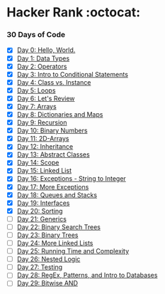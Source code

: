 # Hacker Rank :octocat:

### 30 Days of Code

- [x] [Day 0: Hello, World.](https://github.com/Ahavaz/hacker-rank/blob/master/src/domains/tutorials/_30DaysOfCode/Day00HelloWorld/Solution.java)
- [x] [Day 1: Data Types](https://github.com/Ahavaz/hacker-rank/blob/master/src/domains/tutorials/_30DaysOfCode/Day01DataTypes/Solution.java)
- [x] [Day 2: Operators](https://github.com/Ahavaz/hacker-rank/blob/master/src/domains/tutorials/_30DaysOfCode/Day02Operators/Solution.java)
- [x] [Day 3: Intro to Conditional Statements](https://github.com/Ahavaz/hacker-rank/blob/master/src/domains/tutorials/_30DaysOfCode/Day03ConditionalStatements/Solution.java)
- [x] [Day 4: Class vs. Instance](https://github.com/Ahavaz/hacker-rank/blob/master/src/domains/tutorials/_30DaysOfCode/Day04ClassVsInstance/Solution.java)
- [x] [Day 5: Loops](https://github.com/Ahavaz/hacker-rank/blob/master/src/domains/tutorials/_30DaysOfCode/Day05Loops/Solution.java)
- [x] [Day 6: Let's Review](https://github.com/Ahavaz/hacker-rank/blob/master/src/domains/tutorials/_30DaysOfCode/Day06ReviewLoop/Solution.java)
- [x] [Day 7: Arrays](https://github.com/Ahavaz/hacker-rank/blob/master/src/domains/tutorials/_30DaysOfCode/Day07Arrays/Solution.java)
- [x] [Day 8: Dictionaries and Maps](https://github.com/Ahavaz/hacker-rank/blob/master/src/domains/tutorials/_30DaysOfCode/Day08DictionariesAndMaps/Solution.java)
- [x] [Day 9: Recursion](https://github.com/Ahavaz/hacker-rank/blob/master/src/domains/tutorials/_30DaysOfCode/Day09Recursion/Solution.java)
- [x] [Day 10: Binary Numbers](https://github.com/Ahavaz/hacker-rank/blob/master/src/domains/tutorials/_30DaysOfCode/Day10BinaryNumbers/Solution.java)
- [x] [Day 11: 2D-Arrays](https://github.com/Ahavaz/hacker-rank/blob/master/src/domains/tutorials/_30DaysOfCode/Day112DArrays/Solution.java)
- [x] [Day 12: Inheritance](https://github.com/Ahavaz/hacker-rank/blob/master/src/domains/tutorials/_30DaysOfCode/Day12Inheritance/Solution.java)
- [x] [Day 13: Abstract Classes](https://github.com/Ahavaz/hacker-rank/blob/master/src/domains/tutorials/_30DaysOfCode/Day13AbstractClasses/Solution.java)
- [x] [Day 14: Scope](https://github.com/Ahavaz/hacker-rank/blob/master/src/domains/tutorials/_30DaysOfCode/Day14Scope/Solution.java)
- [x] [Day 15: Linked List](https://github.com/Ahavaz/hacker-rank/blob/master/src/domains/tutorials/_30DaysOfCode/Day15LinkedList/Solution.java)
- [x] [Day 16: Exceptions - String to Integer](https://github.com/Ahavaz/hacker-rank/blob/master/src/domains/tutorials/_30DaysOfCode/Day16ExceptionsStringToInteger/Solution.java)
- [x] [Day 17: More Exceptions](https://github.com/Ahavaz/hacker-rank/blob/master/src/domains/tutorials/_30DaysOfCode/Day17MoreExceptions/Solution.java)
- [x] [Day 18: Queues and Stacks](https://github.com/Ahavaz/hacker-rank/blob/master/src/domains/tutorials/_30DaysOfCode/Day18QueuesAndStacks/Solution.java)
- [x] [Day 19: Interfaces](https://github.com/Ahavaz/hacker-rank/blob/master/src/domains/tutorials/_30DaysOfCode/Day19Interfaces/Solution.java)
- [x] [Day 20: Sorting](https://github.com/Ahavaz/hacker-rank/blob/master/src/domains/tutorials/_30DaysOfCode/Day20Sorting/Solution.java)
- [ ] [Day 21: Generics](https://github.com/Ahavaz/hacker-rank/blob/master/src/domains/tutorials/_30DaysOfCode/Day)
- [ ] [Day 22: Binary Search Trees](https://github.com/Ahavaz/hacker-rank/blob/master/src/domains/tutorials/_30DaysOfCode/Day)
- [ ] [Day 23: Binary Trees](https://github.com/Ahavaz/hacker-rank/blob/master/src/domains/tutorials/_30DaysOfCode/Day)
- [ ] [Day 24: More Linked Lists](https://github.com/Ahavaz/hacker-rank/blob/master/src/domains/tutorials/_30DaysOfCode/Day)
- [ ] [Day 25: Running Time and Complexity](https://github.com/Ahavaz/hacker-rank/blob/master/src/domains/tutorials/_30DaysOfCode/Day)
- [ ] [Day 26: Nested Logic](https://github.com/Ahavaz/hacker-rank/blob/master/src/domains/tutorials/_30DaysOfCode/Day)
- [ ] [Day 27: Testing](https://github.com/Ahavaz/hacker-rank/blob/master/src/domains/tutorials/_30DaysOfCode/Day)
- [ ] [Day 28: RegEx, Patterns, and Intro to Databases](https://github.com/Ahavaz/hacker-rank/blob/master/src/domains/tutorials/_30DaysOfCode/Day)
- [ ] [Day 29: Bitwise AND](https://github.com/Ahavaz/hacker-rank/blob/master/src/domains/tutorials/_30DaysOfCode/Day)
